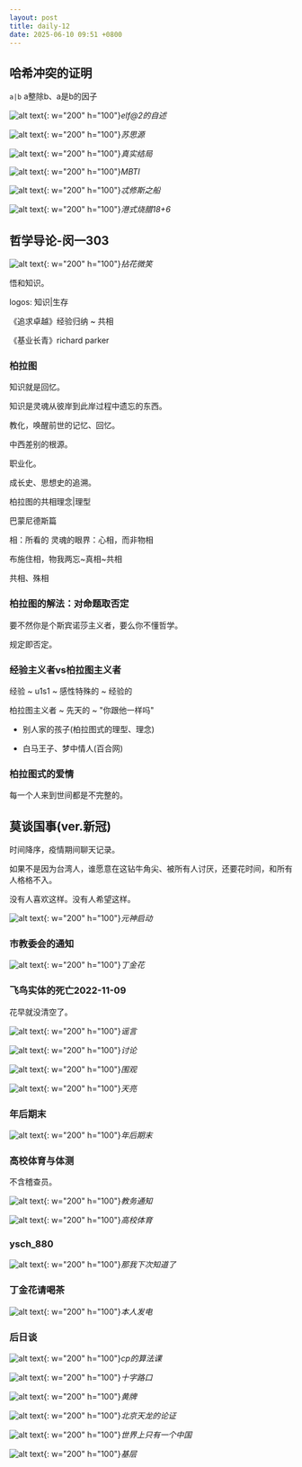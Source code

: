 ```yaml
---
layout: post
title: daily-12
date: 2025-06-10 09:51 +0800
---
```


## 哈希冲突的证明

`a|b` a整除b、a是b的因子

![alt text](/assets/2025-06/0be17a24e76a4f3cccd44c01425b964.jpg){: w="200" h="100"}_elf@2的自述_

![alt text](/assets/2025-06/c98b21525f87eaf1ead139f743f22ee.jpg){: w="200" h="100"}_苏思源_

![alt text](/assets/2025-06/214576e5061481b8b5d6c0592c974ab.jpg){: w="200" h="100"}_真实结局_

![alt text](/assets/2025-06/9ad74f605b40ae9227d88b05bed17d8.png){: w="200" h="100"}_MBTI_

![alt text](/assets/2025-06/7a3baa3919f9e96c0ec2a1b5b8cb2db.jpg){: w="200" h="100"}_忒修斯之船_

![alt text](/assets/2025-06/f0b3d3a91d084cca5a236a5aff48346.jpg){: w="200" h="100"}_港式烧腊18+6_

## 哲学导论-闵一303

![alt text](/assets/2025-06/image-2.png){: w="200" h="100"}_拈花微笑_

悟和知识。

logos: 知识|生存

《追求卓越》经验归纳 ~ 共相

《基业长青》richard parker

### 柏拉图

知识就是回忆。

知识是灵魂从彼岸到此岸过程中遗忘的东西。

教化，唤醒前世的记忆、回忆。

中西差别的根源。

职业化。

成长史、思想史的追溯。

柏拉图的共相理念|理型

巴蒙尼德斯篇

相：所看的
灵魂的眼界：心相，而非物相

布施住相，物我两忘~真相~共相

共相、殊相

### 柏拉图的解法：对命题取否定

要不然你是个斯宾诺莎主义者，要么你不懂哲学。

规定即否定。

### 经验主义者vs柏拉图主义者

经验 ~ u1s1 ~ 感性特殊的 ~ 经验的

柏拉图主义者 ~ 先天的 ~ "你跟他一样吗"


- 别人家的孩子(柏拉图式的理型、理念)

- 白马王子、梦中情人(百合网)

### 柏拉图式的爱情

每一个人来到世间都是不完整的。

## 莫谈国事(ver.新冠)

时间降序，疫情期间聊天记录。

如果不是因为台湾人，谁愿意在这钻牛角尖、被所有人讨厌，还要花时间，和所有人格格不入。

没有人喜欢这样。没有人希望这样。

![alt text](/assets/2025-06/181660b40d080b32ff8048801d9ec209.jpg){: w="200" h="100"}_元神启动_

### 市教委会的通知

![alt text](/assets/2025-06/e094e4836ff8d08814987873f3a1efe.png){: w="200" h="100"}_丁金花_

### 飞鸟实体的死亡2022-11-09

花早就没清空了。

![alt text](/assets/2025-06/4bdbc6593113b69fd2c63942e892b74.png){: w="200" h="100"}_谣言_

![alt text](/assets/2025-06/ba633eb7268f5b9bdf4a45d33ba6a61.jpg){: w="200" h="100"}_讨论_

![alt text](/assets/2025-06/91d073153bb4f1989756cdc3088d544.jpg){: w="200" h="100"}_围观_

![alt text](/assets/2025-06/105e7ae3c0278b136dd7452c46ce265.jpg){: w="200" h="100"}_天亮_

### 年后期末

![alt text](/assets/2025-06/3ecbf53bf0609f55e0bf26cf7b56a20.jpg){: w="200" h="100"}_年后期末_

### 高校体育与体测

不含稽查员。

![alt text](/assets/2025-06/52c610ef5d89ee5052da171ce355a9c.jpg){: w="200" h="100"}_教务通知_

![alt text](/assets/2025-06/69ec3a4b209112837b1643fddcd68b8.jpg){: w="200" h="100"}_高校体育_

### ysch_880

![alt text](/assets/2025-06/45d0b96a7d54a5acddf5ff5a449cb82.jpg){: w="200" h="100"}_那我下次知道了_

### 丁金花请喝茶

![alt text](/assets/2025-06/cac9cc8d69037fcd70b613683bf8ff5.jpg){: w="200" h="100"}_本人发电_

### 后日谈

![alt text](/assets/2025-06/fcd015d6b3f64838fb5ce008241cf24.jpg){: w="200" h="100"}_cp的算法课_

![alt text](/assets/2025-06/af05d63c37c9a2c08b2c4e5b0cf976d.png){: w="200" h="100"}_十字路口_

![alt text](/assets/2025-06/538a668fe8001df84a84bb65b67212c.jpg){: w="200" h="100"}_黄牌_

![alt text](/assets/2025-06/2afe7b78440f1a7061408479831b1fe.jpg){: w="200" h="100"}_北京天龙的论证_

![alt text](/assets/2025-06/f87c0be19e0ee04041502956616ffc0.jpg){: w="200" h="100"}_世界上只有一个中国_

![alt text](/assets/2025-06/e3c051f2e849ec3d7f49fabecd99e87.jpg){: w="200" h="100"}_基层_
